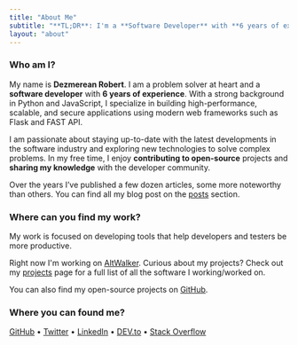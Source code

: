 ```yaml
---
title: "About Me"
subtitle: "**TL;DR**: I'm a **Software Developer** with **6 years of experience**, proficient in **Python** and **JavaScript**, specializing in **Flask** and **Fast API** for constructing high-performance applications."
layout: "about"
---
```


### Who am I?

My name is **Dezmerean Robert**. I am a problem solver at heart and a **software developer** with **6 years of experience**. With a strong background in Python and JavaScript, I specialize in building high-performance, scalable, and secure applications using modern web frameworks such as Flask and FAST API.

I am passionate about staying up-to-date with the latest developments in the software industry and exploring new technologies to solve complex
problems. In my free time, I enjoy **contributing to open-source** projects and **sharing my knowledge** with the developer community.

Over the years I’ve published a few dozen articles, some more noteworthy than others. You can find all my blog post on the [posts](/posts/) section.

### Where can you find my work?

My work is focused on developing tools that help developers and testers be more productive.

Right now I'm working on [AltWalker](/projects/altwalker/). Curious about my projects?
Check out my [projects](/projects/) page for a full list of all the software I working/worked on.

You can also find my open-source projects on [GitHub](https://github.com/Robert-96).

### Where you can found me?

[GitHub](https://github.com/Robert-96) • [Twitter](https://twitter.com/dezmereanrobert) • [LinkedIn](https://www.linkedin.com/in/robert-dezmerean) • [DEV.to](https://dev.to/robert96) • [Stack Overflow](https://stackoverflow.com/users/19676423/robert-96)
